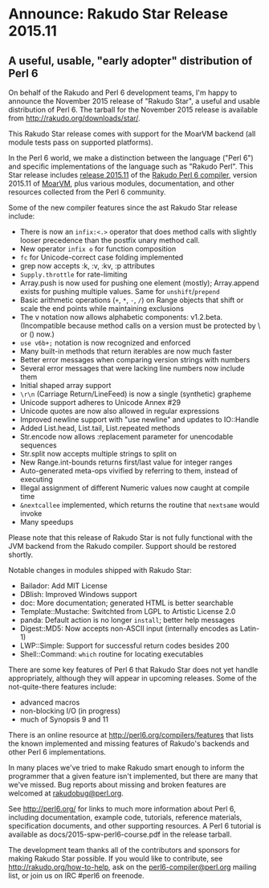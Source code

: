# Announce: Rakudo Star Release 2015.11

## A useful, usable, "early adopter" distribution of Perl 6

On behalf of the Rakudo and Perl 6 development teams, I'm happy to
announce the November 2015 release of "Rakudo Star", a useful and usable
distribution of Perl 6. The tarball for the November 2015 release is
available from <http://rakudo.org/downloads/star/>.

This Rakudo Star release comes with support for the MoarVM
backend (all module tests pass on supported platforms).

In the Perl 6 world, we make a distinction between the language
("Perl 6") and specific implementations of the language such as
"Rakudo Perl". This Star release includes [release 2015.11] of the
[Rakudo Perl 6 compiler], version 2015.11 of [MoarVM], plus various
modules, documentation, and other resources collected from the
Perl 6 community.

[release 2015.11]:
    https://github.com/rakudo/rakudo/blob/nom/docs/announce/2015.11.md
[Rakudo Perl 6 compiler]: http://github.com/rakudo/rakudo
[MoarVM]: http://moarvm.org/

Some of the new compiler features since the ast Rakudo Star release include:

+ There is now an `infix:<.>` operator that does method calls with slightly
  looser precedence than the postfix unary method call.
+ New operator `infix o` for function composition
+ `fc` for Unicode-correct case folding implemented
+ grep now accepts :k, :v, :kv, :p attributes
+ `Supply.throttle` for rate-limiting
+ Array.push is now used for pushing one element (mostly); Array.append
  exists for pushing multiple values. Same for `unshift`/`prepend`
+ Basic arithmetic operations (`+`, `*`, `-`, `/`) on Range objects
  that shift or scale the end points while maintaining exclusions
+ The v notation now allows alphabetic components: v1.2.beta.  (Incompatible
  because method calls on a version must be protected by \ or () now.)
+ `use v6b+;` notation is now recognized and enforced
+ Many built-in methods that return iterables are now much faster
+ Better error messages when comparing version strings with numbers
+ Several error messages that were lacking line numbers now include them
+ Initial shaped array support
+ `\r\n` (Carriage Return/LineFeed) is now a single (synthetic) grapheme
+ Unicode support adheres to Unicode Annex #29
+ Unicode quotes are now also allowed in regular expressions
+ Improved newline support with "use newline" and updates to IO::Handle
+ Added List.head, List.tail, List.repeated methods
+ Str.encode now allows :replacement parameter for unencodable sequences
+ Str.split now accepts multiple strings to split on
+ New Range.int-bounds returns first/last value for integer ranges
+ Auto-generated meta-ops vivified by referring to them, instead of executing
+ Illegal assignment of different Numeric values now caught at compile time
+ `&nextcallee` implemented, which returns the routine that `nextsame` would invoke
+ Many speedups


Please note that this release of Rakudo Star is not fully functional with the
JVM backend from the Rakudo compiler. Support should be restored shortly.

Notable changes in modules shipped with Rakudo Star:

* Bailador: Add MIT License
* DBIish: Improved Windows support
* doc: More documentation; generated HTML is better searchable
* Template::Mustache: Switchted from LGPL to Artistic License 2.0
* panda: Default action is no longer `install`; better help messages
* Digest::MD5: Now accepts non-ASCII input (internally encodes as Latin-1)
* LWP::Simple: Support for successful return codes besides 200
* Shell::Command: `which` routine for locating executables

There are some key features of Perl 6 that Rakudo Star does not yet
handle appropriately, although they will appear in upcoming releases.
Some of the not-quite-there features include:

  * advanced macros
  * non-blocking I/O (in progress)
  * much of Synopsis 9 and 11

There is an online resource at <http://perl6.org/compilers/features>
that lists the known implemented and missing features of Rakudo's
backends and other Perl 6 implementations.

In many places we've tried to make Rakudo smart enough to inform the
programmer that a given feature isn't implemented, but there are many
that we've missed. Bug reports about missing and broken features are
welcomed at <rakudobug@perl.org>.

See <http://perl6.org/> for links to much more information about
Perl 6, including documentation, example code, tutorials, reference
materials, specification documents, and other supporting resources. A
Perl 6 tutorial is available as docs/2015-spw-perl6-course.pdf in
the release tarball.

The development team thanks all of the contributors and sponsors for
making Rakudo Star possible. If you would like to contribute, see
<http://rakudo.org/how-to-help>, ask on the <perl6-compiler@perl.org>
mailing list, or join us on IRC \#perl6 on freenode.
